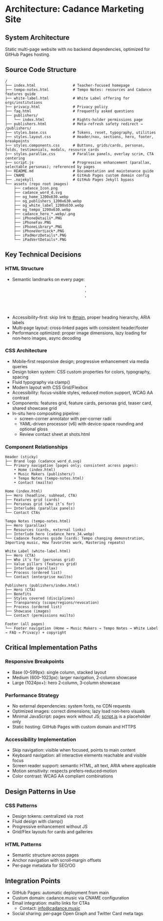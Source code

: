 # Architecture: Cadance Marketing Site

## System Architecture
Static multi-page website with no backend dependencies, optimized for GitHub Pages hosting.

## Source Code Structure
```
/
├── index.html                 # Teacher‑focused homepage
├── tempo-notes.html           # Tempo Notes: resources and Cadance features guide
├── white-label.html           # White Label offering for orgs/institutions
├── privacy.html               # Privacy policy
├── faq.html                   # Frequently asked questions
├── publishers/
│   └── index.html             # Rights-holder permissions page
├── publishers.html            # Meta-refresh safety redirect → /publishers/
├── styles.base.css            # Tokens, reset, typography, utilities
├── styles.layout.css          # Header/nav, sections, hero, footer, breakpoints
├── styles.components.css      # Buttons, grids/cards, personas, folds, testimonials, modals, resource cards
├── styles.parallax.css        # Parallax panels, overlay scrim, CTA centering
├── script.js                  # Progressive enhancement (parallax, selectable personas); referenced by pages
├── README.md                  # Documentation and maintenance guide
├── CNAME                      # GitHub Pages custom domain config
├── .nojekyll                  # GitHub Pages Jekyll bypass
└── assets (repo root images)
    ├── cadance_Icon.png
    ├── cadance_word_d.svg
    ├── og_home_1200x630.webp
    ├── og_publishers_1200x630.webp
    ├── og_white_label_1200x630.webp
    ├── og_tempo_1200x630.webp
    ├── cadance_hero_*.webp/.png
    ├── iPhoneDetails*.PNG
    ├── iPhoneFav.PNG
    ├── iPhoneLibrary*.PNG
    ├── iPhoneVertLock*.PNG
    ├── iPadHorzDetails*.PNG
    └── iPadVertDetails*.PNG
```

## Key Technical Decisions

### HTML Structure
- Semantic landmarks on every page: <header>, <main>, <section>, <footer>
- Accessibility‑first: skip link to [#main](index.html:1), proper heading hierarchy, ARIA labels
- Multi‑page layout: cross‑linked pages with consistent header/footer
- Performance optimized: proper image dimensions, lazy loading for non‑hero images, async decoding

### CSS Architecture
- Mobile‑first responsive design; progressive enhancement via media queries
- Design token system: CSS custom properties for colors, typography, spacing
- Fluid typography via clamp()
- Modern layout with CSS Grid/Flexbox
- Accessibility: focus‑visible styles, reduced motion support, WCAG AA contrast
- Components: features grid, feature cards, personas grid, teaser card, shared showcase grid
- In-situ hero compositing pipeline:
  - screen-corner annotator with per‑corner radii
  - YAML-driven processor (v6) with device-space rounding and optional gloss
  - Review contact sheet at shots.html

### Component Relationships
```
Header (sticky)
├── Brand logo (cadance_word_d.svg)
└── Primary navigation (pages only; consistent across pages):
    • Home (index.html)
    • Music Makers (publishers/)
    • Tempo Notes (tempo-notes.html)
    • Contact (mailto)

Home (index.html)
├── Hero (headline, subhead, CTA)
├── Features grid (cards)
├── Personas grid (who it’s for)
├── Interludes (parallax panels)
└── Contact CTAs

Tempo Notes (tempo-notes.html)
├── Hero (parallax)
├── Resources (cards, external links)
├── Interlude hero (cadance_hero_34.webp)
└── Cadance features guide (cards: Tempo changing demonstration, Importing music, How favorites work, Mastering repeats)

White Label (white-label.html)
├── Hero (CTA)
├── Who it’s for (personas grid)
├── Value pillars (features grid)
├── Interlude (parallax)
├── Process (ordered list)
└── Contact (enterprise mailto)

Publishers (publishers/index.html)
├── Hero (CTA)
├── Benefits
├── Styles covered (disciplines)
├── Transparency (scope/regions/revocation)
├── Process (ordered list)
├── Showcase (images)
└── Contact (permissions mailto)

Footer (all pages)
└── Footer navigation (Home → Music Makers → Tempo Notes → White Label → FAQ → Privacy) + copyright
```

## Critical Implementation Paths

### Responsive Breakpoints
- Base (0–599px): single column, stacked layout
- Medium (600–1023px): larger navigation, 2‑column showcase
- Large (1024px+): hero 2‑column, 3‑column showcase

### Performance Strategy
- No external dependencies: system fonts, no CDN requests
- Optimized images: correct dimensions; lazy load non‑hero visuals
- Minimal JavaScript: pages work without JS; [script.js](script.js:1) is a placeholder only
- Static hosting: GitHub Pages with custom domain and HTTPS

### Accessibility Implementation
- Skip navigation: visible when focused, points to main content
- Keyboard navigation: all interactive elements reachable and visible focus
- Screen reader support: semantic HTML, alt text, ARIA where applicable
- Motion sensitivity: respects prefers‑reduced‑motion
- Color contrast: WCAG AA compliant combinations

## Design Patterns in Use

### CSS Patterns
- Design tokens: centralized via :root
- Fluid design with clamp()
- Progressive enhancement without JS
- Grid/Flex layouts for cards and galleries

### HTML Patterns
- Semantic structure across pages
- Anchor navigation with scroll‑margin offsets
- Per‑page metadata for SEO/OG

## Integration Points
- GitHub Pages: automatic deployment from main
- Custom domain: cadance.music via CNAME configuration
- Email integration: mailto links for CTAs
  - Contact: info@cadance.music
- Social sharing: per‑page Open Graph and Twitter Card meta tags